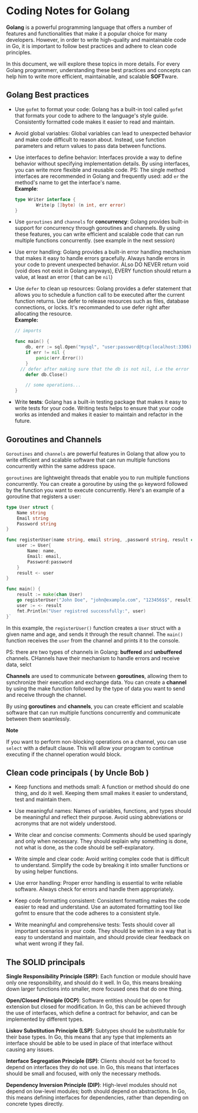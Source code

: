 # Coding Notes for Golang



**Golang** is a powerful programming language that offers a number of features and functionalities that make it a popular choice for many developers. However, in order to write high-quality and maintainable code in Go, it is important to follow best practices and adhere to clean code principles.

In this document, we will explore these topics in more details. For every Golang programmerr, understanding these best practices and concepts can help him to write more efficient, maintainable, and scalable **SOFT**ware.


## Golang Best practices 

- Use ``gofmt`` to format your code: Golang has a built-in tool called ``gofmt`` that formats your code to adhere to the language's style guide. Consistently formatted code makes it easier to read and maintain.

- Avoid global variables: Global variables can lead to unexpected behavior and make code difficult to reason about. Instead, use function parameters and return values to pass data between functions.

- Use interfaces to define behavior: Interfaces provide a way to define behavior without specifying implementation details. By using interfaces, you can write more flexible and reusable code. PS: The single method interfaces are recommended in Golang and frequently used: add  `er` the method's name to get the interface's name.  
**Example**:

  ```go
  type Writer interface {
          Write(p []byte) (n int, err error)
  }
  ```
- Use ``goroutines`` and ``channels`` for **concurrency**: Golang provides built-in support for concurrency through goroutines and channels. By using these features, you can write efficient and scalable code that can run multiple functions concurrently. (see example in the next session)

- Use error handling: Golang provides a built-in error handling mechanism that makes it easy to handle errors gracefully. Always handle errors in your code to prevent unexpected behavior. ALso DO NEVER return void (void does not exist in Golang anyways), EVERY function should return a value, at least an error ( that can be ``nil``)

- Use ``defer`` to clean up resources: Golang provides a defer statement that allows you to schedule a function call to be executed after the current function returns. Use defer to release resources such as files, database connections, or locks.
It's recommanded to use defer right after allocating the resource.    
**Example:**
    ```go
    // imports

    func main() {
        db, err := sql.Open("mysql", "user:password@tcp(localhost:3306)/mydatabase")
        if err != nil {
            panic(err.Error())
        }
      // defer after making sure that the db is not nil, i.e the error is nil
        defer db.Close() 

        // some operations...
    }
    ```

- Write **tests**: Golang has a built-in testing package that makes it easy to write tests for your code. Writing tests helps to ensure that your code works as intended and makes it easier to maintain and refactor in the future.


## Goroutines and Channels   

`Goroutines` and `channels` are powerful features in Golang that allow you to write efficient and scalable software that can run multiple functions concurrently within the same address space.

``goroutines`` are lightweight threads that enable you to run multiple functions concurrently. You can create a goroutine by using the `go` keyword followed by the function you want to execute concurrently. Here's an example of a goroutine that registers a user:

```go
type User struct {
    Name string
    Email string
    Password string
}

func registerUser(name string, email string, ,password string, result chan User) {
    user := User{
        Name: name,
        Email: email,
        Password:password
    }
    result <- user
}

func main() {
    result := make(chan User) 
    go registerUser("John Doe", "john@example.com", "123456$$", result)
    user := <- result
    fmt.Println("User registred successfully:", user)
}`
```
In this example, the `registerUser()` function creates a ``User`` struct with a given name and age, and sends it through the result channel. The `main()` function receives the `user` from the channel and prints it to the console.

PS: there are two types of channels in Golang: **buffered** and **unbuffered** channels. CHannels have their mechanism to handle errors and receive data, selct

**Channels** are used to communicate between **goroutines**, allowing them to synchronize their execution and exchange data. You can create a **channel** by using the make function followed by the type of data you want to send and receive through the channel.

By using **goroutines** and **channels**, you can create efficient and scalable software that can run multiple functions concurrently and communicate between them seamlessly.

 **Note**   

  If you want to perform non-blocking operations on a channel, you can use ``select`` with a default clause. This will allow your program to continue executing if the channel operation would block.


## Clean code principals ( by Uncle Bob )

- Keep functions and methods small: A function or method should do one thing, and do it well. Keeping them small makes it easier to understand, test and maintain them.

- Use meaningful names: Names of variables, functions, and types should be meaningful and reflect their purpose. Avoid using abbreviations or acronyms that are not widely understood.

- Write clear and concise comments: Comments should be used sparingly and only when necessary. They should explain why something is done, not what is done, as the code should be self-explanatory.

- Write simple and clear code: Avoid writing complex code that is difficult to understand. Simplify the code by breaking it into smaller functions or by using helper functions.

- Use error handling: Proper error handling is essential to write reliable software. Always check for errors and handle them appropriately.

- Keep code formatting consistent: Consistent formatting makes the code easier to read and understand. Use an automated formatting tool like gofmt to ensure that the code adheres to a consistent style.

- Write meaningful and comprehensive tests: Tests should cover all important scenarios in your code. They should be written in a way that is easy to understand and maintain, and should provide clear feedback on what went wrong if they fail.


## The **SOLID** principals   


**Single Responsibility Principle (SRP)**: Each function or module should have only one responsibility, and should do it well. In Go, this means breaking down larger functions into smaller, more focused ones that do one thing.

**Open/Closed Principle (OCP)**: Software entities should be open for extension but closed for modification. In Go, this can be achieved through the use of interfaces, which define a contract for behavior, and can be implemented by different types.

**Liskov Substitution Principle (LSP)**: Subtypes should be substitutable for their base types. In Go, this means that any type that implements an interface should be able to be used in place of that interface without causing any issues.

**Interface Segregation Principle (ISP)**: Clients should not be forced to depend on interfaces they do not use. In Go, this means that interfaces should be small and focused, with only the necessary methods.

**Dependency Inversion Principle (DIP)**: High-level modules should not depend on low-level modules; both should depend on abstractions. In Go, this means defining interfaces for dependencies, rather than depending on concrete types directly.
